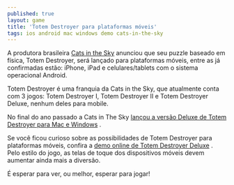 ```yaml
---
published: true
layout: game
title: 'Totem Destroyer para plataformas móveis'
tags: ios android mac windows demo cats-in-the-sky
---
```

A produtora brasileira <a href="http://www.catsinthesky.com.br/" target="_blank">Cats in the Sky</a>
 anunciou que seu puzzle baseado em f&#237;sica, Totem Destroyer, ser&#225; lan&#231;ado para plataformas m&#243;veis, entre as j&#225; confirmadas est&#227;o: iPhone, iPad e celulares/tablets com o sistema operacional Android.

Totem Destroyer &#233; uma franquia da Cats in the Sky, que atualmente conta com 3 jogos: Totem Destroyer I, Totem Destroyer II e Totem Destroyer Deluxe, nenhum deles para mobile.
 
No final do ano passado a Cats in The Sky <a href="http://jogosdaqui.blog.uol.com.br/arch2010-12-19_2010-12-25.html#2010_12-22_09_52_58-154784552-0" target="_self">lan&#231;ou a vers&#227;o Deluxe de Totem Destroyer para Mac e Windows</a>
.
 
Se voc&#234; ficou curioso sobre as possibilidades de Totem Destroyer para plataformas m&#243;veis, confira a <a href="http://www.catsinthesky.com/games/totem-destroyer-deluxe-demo" target="_blank">demo online de Totem Destroyer Deluxe</a>
. Pelo estilo do jogo, as telas de toque dos dispositivos m&#243;veis devem aumentar ainda mais a divers&#227;o.
 
&#201; esperar para ver, ou melhor, esperar para jogar!
